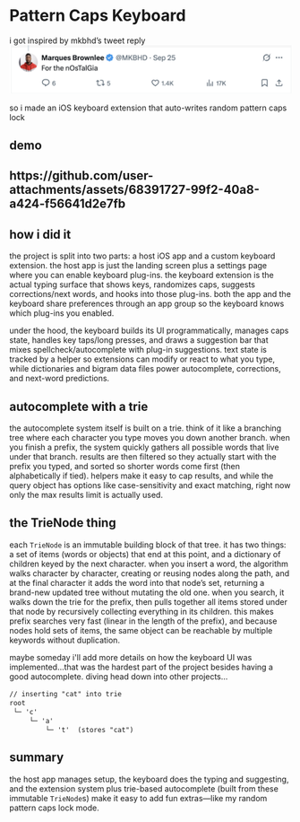 <h1>Pattern Caps Keyboard</h1>

  i got inspired by mkbhd’s tweet reply ![tweet photo](/mkbhd_tweet.png)

<p>
  so i made an iOS keyboard extension that auto-writes random pattern caps lock 
</p>

<h2> demo <h2>
<p>https://github.com/user-attachments/assets/68391727-99f2-40a8-a424-f56641d2e7fb</p>
 
<h2>how i did it</h2>
<p>
the project is split into two parts: a host iOS app and a custom keyboard extension. 
the host app is just the landing screen plus a settings page where you can enable keyboard plug-ins. 
the keyboard extension is the actual typing surface that shows keys, randomizes caps, suggests corrections/next words, and hooks into those plug-ins. 
both the app and the keyboard share preferences through an app group so the keyboard knows which plug-ins you enabled.
</p>

<p>
under the hood, the keyboard builds its UI programmatically, manages caps state, handles key taps/long presses, and draws a suggestion bar that mixes spellcheck/autocomplete with plug-in suggestions. 
text state is tracked by a helper so extensions can modify or react to what you type, while dictionaries and bigram data files power autocomplete, corrections, and next-word predictions.
</p>

<h2>autocomplete with a trie</h2>

<p>
the autocomplete system itself is built on a trie. 
think of it like a branching tree where each character you type moves you down another branch. 
when you finish a prefix, the system quickly gathers all possible words that live under that branch. 
results are then filtered so they actually start with the prefix you typed, and sorted so shorter words come first (then alphabetically if tied). 
helpers make it easy to cap results, and while the query object has options like case-sensitivity and exact matching, right now only the max results limit is actually used.
</p>

<h2>the TrieNode thing</h2>

<p>
each <code>TrieNode</code> is an immutable building block of that tree. 
it has two things: a set of items (words or objects) that end at this point, and a dictionary of children keyed by the next character. 
when you insert a word, the algorithm walks character by character, creating or reusing nodes along the path, and at the final character it adds the word into that node’s set, returning a brand-new updated tree without mutating the old one. 
when you search, it walks down the trie for the prefix, then pulls together all items stored under that node by recursively collecting everything in its children. 
this makes prefix searches very fast (linear in the length of the prefix), and because nodes hold sets of items, the same object can be reachable by multiple keywords without duplication.
</p>

<p>maybe someday i'll add more details on how the keyboard UI was implemented...that was the hardest part of the project besides having a good autocomplete. diving head down into other projects...</p>

<pre><code>// inserting "cat" into trie
root
 └─ 'c'
     └─ 'a'
         └─ 't'  (stores "cat")
</code></pre>

<h2>summary</h2>

<p>
the host app manages setup, the keyboard does the typing and suggesting, and the extension system plus trie-based autocomplete (built from these immutable <code>TrieNode</code>s) make it easy to add fun extras—like my random pattern caps lock mode.
</p>

</div>
</body>
</html>
